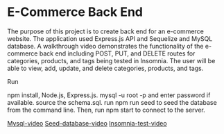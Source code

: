 # E-Commerce Back End
The purpose of this project is to create back end for an e-commerce website. The application used Express.js API and Sequelize and MySQL database. A walkthrough video  demonstrates the functionality of the e-commerce back end including POST, PUT, and DELETE routes for categories, products, and tags being tested in Insomnia. The user will be able to view, add, update, and delete categories, products, and tags.

Run

npm install, Node.js, Express.js. 
mysql -u root -p and enter password if available. 
source the schema.sql. 
run npm run seed to seed the database from the command line.
Then, run npm start to connect to the server.

[Mysql-video](https://drive.google.com/file/d/1cl_9WDF17mdt7bdasIUU-6SuJn9CCYm2/view)
[Seed-database-video](https://drive.google.com/file/d/1qDmW7fIiIS847CD9H2ogmaiE0OIzPaxa/view)
[Insomnia-test-video](https://drive.google.com/file/d/1x1tj2T6ZNnkuGnWD-LR-TT32nR5CGYdB/view)
